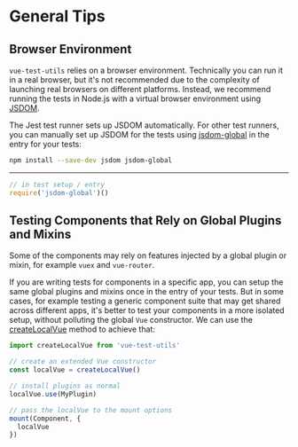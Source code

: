 # General Tips

## Browser Environment

`vue-test-utils` relies on a browser environment. Technically you can run it in a real browser, but it's not recommended due to the complexity of launching real browsers on different platforms. Instead, we recommend running the tests in Node.js with a virtual browser environment using [JSDOM](https://github.com/tmpvar/jsdom).

The Jest test runner sets up JSDOM automatically. For other test runners, you can manually set up JSDOM for the tests using [jsdom-global](https://github.com/rstacruz/jsdom-global) in the entry for your tests:

``` bash
npm install --save-dev jsdom jsdom-global
```
---
``` js
// in test setup / entry
require('jsdom-global')()
```

## Testing Components that Rely on Global Plugins and Mixins

Some of the components may rely on features injected by a global plugin or mixin, for example `vuex` and `vue-router`.

If you are writing tests for components in a specific app, you can setup the same global plugins and mixins once in the entry of your tests. But in some cases, for example testing a generic component suite that may get shared across different apps, it's better to test your components in a more isolated setup, without polluting the global `Vue` constructor. We can use the [createLocalVue](../api/createLocalVue.md) method to achieve that:

``` js
import createLocalVue from 'vue-test-utils'

// create an extended Vue constructor
const localVue = createLocalVue()

// install plugins as normal
localVue.use(MyPlugin)

// pass the localVue to the mount options
mount(Component, {
  localVue
})
```
